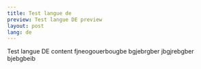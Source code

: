 ```yaml
---
title: Test langue de
preview: Test langue DE preview
layout: post
lang: de
---
```

Test langue DE content fjneogouerbougbe bgjebrgber jbgjrebgber bjebgbeib
